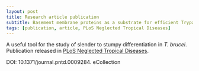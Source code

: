 ```yaml
---
layout: post
title: Research article publication
subtitle: Basement membrane proteins as a substrate for efficient Trypanosoma brucei differentiation in vitro
tags: [publication, article, PLoS Neglected Tropical Diseases]
---
```


A useful tool for the study of slender to stumpy differentiation in *T. brucei*.
Publication released in [PLoS Neglected Tropical Diseases](https://journals.plos.org/plosntds/article?id=10.1371/journal.pntd.0009284).

DOI: 10.1371/journal.pntd.0009284. eCollection
